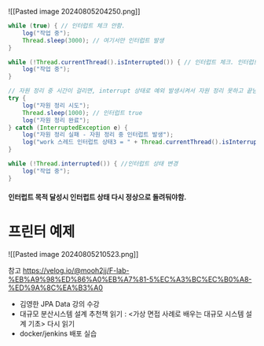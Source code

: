 ![[Pasted image 20240805204250.png]]


```java
while (true) { // 인터럽트 체크 안함.
	log("작업 중");
	Thread.sleep(3000); // 여기서만 인터럽트 발생
}
```

```java
while (!Thread.currentThread().isInterrupted()) { // 인터럽트 체크. 인터럽트 true
	log("작업 중");
}

// 자원 정리 중 시간이 걸리면, interrupt 상태로 예외 발생시켜서 자원 정리 못하고 끝남.
try {  
	log("자원 정리 시도"); 
	Thread.sleep(1000); // 인터럽트 true 
	log("자원 정리 완료");
} catch (InterruptedException e) {  
	log("자원 정리 실패 - 자원 정리 중 인터럽트 발생"); 
	log("work 스레드 인터럽트 상태3 = " + Thread.currentThread().isInterrupted()); // 인터럽트 false
}
```

```java
while (!Thread.interrupted()) { //인터럽트 상태 변경 
	log("작업 중");
}
```

#### 인터럽트 목적 달성시 인터럽트 상태 다시 정상으로 돌려둬야함.


# 프린터 예제
![[Pasted image 20240805210523.png]]




참고
https://velog.io/@mooh2jj/F-lab-%EB%A9%98%ED%86%A0%EB%A7%81-5%EC%A3%BC%EC%B0%A8-%ED%9A%8C%EA%B3%A0

- 김영한 JPA Data 강의 수강
- 대규모 분산시스템 설계 추천책 읽기 : <가상 면접 사례로 배우는 대규모 시스템 설계 기초> 다시 읽기
- docker/jenkins 배포 실습